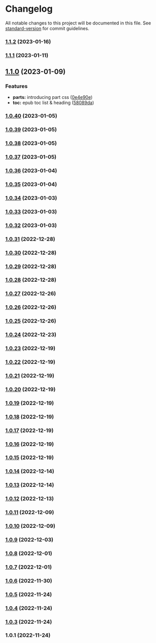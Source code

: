 # Changelog

All notable changes to this project will be documented in this file. See [standard-version](https://github.com/conventional-changelog/standard-version) for commit guidelines.

### [1.1.2](https://github.com/Paladin-Analytics/css-generator/compare/v1.1.1...v1.1.2) (2023-01-16)

### [1.1.1](https://github.com/Paladin-Analytics/css-generator/compare/v1.1.0...v1.1.1) (2023-01-11)

## [1.1.0](https://github.com/Paladin-Analytics/css-generator/compare/v1.0.40...v1.1.0) (2023-01-09)


### Features

* **parts:** introducing part css ([0e4e90e](https://github.com/Paladin-Analytics/css-generator/commit/0e4e90e4e41f75a6aba14a02e753c50ac9a4eae8))
* **toc:** epub toc list & heading ([58089da](https://github.com/Paladin-Analytics/css-generator/commit/58089daa1f8b152b2c0a0f0ab4e4b535a5799ea7))

### [1.0.40](https://github.com/Paladin-Analytics/css-generator/compare/v1.0.39...v1.0.40) (2023-01-05)

### [1.0.39](https://github.com/Paladin-Analytics/css-generator/compare/v1.0.38...v1.0.39) (2023-01-05)

### [1.0.38](https://github.com/Paladin-Analytics/css-generator/compare/v1.0.37...v1.0.38) (2023-01-05)

### [1.0.37](https://github.com/Paladin-Analytics/css-generator/compare/v1.0.36...v1.0.37) (2023-01-05)

### [1.0.36](https://github.com/Paladin-Analytics/css-generator/compare/v1.0.35...v1.0.36) (2023-01-04)

### [1.0.35](https://github.com/Paladin-Analytics/css-generator/compare/v1.0.34...v1.0.35) (2023-01-04)

### [1.0.34](https://github.com/Paladin-Analytics/css-generator/compare/v1.0.33...v1.0.34) (2023-01-03)

### [1.0.33](https://github.com/Paladin-Analytics/css-generator/compare/v1.0.32...v1.0.33) (2023-01-03)

### [1.0.32](https://github.com/Paladin-Analytics/css-generator/compare/v1.0.31...v1.0.32) (2023-01-03)

### [1.0.31](https://github.com/Paladin-Analytics/css-generator/compare/v1.0.30...v1.0.31) (2022-12-28)

### [1.0.30](https://github.com/Paladin-Analytics/css-generator/compare/v1.0.29...v1.0.30) (2022-12-28)

### [1.0.29](https://github.com/Paladin-Analytics/css-generator/compare/v1.0.28...v1.0.29) (2022-12-28)

### [1.0.28](https://github.com/Paladin-Analytics/css-generator/compare/v1.0.27...v1.0.28) (2022-12-28)

### [1.0.27](https://github.com/Paladin-Analytics/css-generator/compare/v1.0.26...v1.0.27) (2022-12-26)

### [1.0.26](https://github.com/Paladin-Analytics/css-generator/compare/v1.0.25...v1.0.26) (2022-12-26)

### [1.0.25](https://github.com/Paladin-Analytics/css-generator/compare/v1.0.24...v1.0.25) (2022-12-26)

### [1.0.24](https://github.com/Paladin-Analytics/css-generator/compare/v1.0.23...v1.0.24) (2022-12-23)

### [1.0.23](https://github.com/Paladin-Analytics/css-generator/compare/v1.0.22...v1.0.23) (2022-12-19)

### [1.0.22](https://github.com/Paladin-Analytics/css-generator/compare/v1.0.21...v1.0.22) (2022-12-19)

### [1.0.21](https://github.com/Paladin-Analytics/css-generator/compare/v1.0.20...v1.0.21) (2022-12-19)

### [1.0.20](https://github.com/Paladin-Analytics/css-generator/compare/v1.0.19...v1.0.20) (2022-12-19)

### [1.0.19](https://github.com/Paladin-Analytics/css-generator/compare/v1.0.18...v1.0.19) (2022-12-19)

### [1.0.18](https://github.com/Paladin-Analytics/css-generator/compare/v1.0.17...v1.0.18) (2022-12-19)

### [1.0.17](https://github.com/Paladin-Analytics/css-generator/compare/v1.0.16...v1.0.17) (2022-12-19)

### [1.0.16](https://github.com/Paladin-Analytics/css-generator/compare/v1.0.15...v1.0.16) (2022-12-19)

### [1.0.15](https://github.com/Paladin-Analytics/css-generator/compare/v1.0.14...v1.0.15) (2022-12-19)

### [1.0.14](https://github.com/Paladin-Analytics/css-generator/compare/v1.0.13...v1.0.14) (2022-12-14)

### [1.0.13](https://github.com/Paladin-Analytics/css-generator/compare/v1.0.12...v1.0.13) (2022-12-14)

### [1.0.12](https://github.com/Paladin-Analytics/css-generator/compare/v1.0.11...v1.0.12) (2022-12-13)

### [1.0.11](https://github.com/Paladin-Analytics/css-generator/compare/v1.0.10...v1.0.11) (2022-12-09)

### [1.0.10](https://github.com/Paladin-Analytics/css-generator/compare/v1.0.9...v1.0.10) (2022-12-09)

### [1.0.9](https://github.com/Paladin-Analytics/css-generator/compare/v1.0.8...v1.0.9) (2022-12-03)

### [1.0.8](https://github.com/Paladin-Analytics/css-generator/compare/v1.0.7...v1.0.8) (2022-12-01)

### [1.0.7](https://github.com/Paladin-Analytics/css-generator/compare/v1.0.6...v1.0.7) (2022-12-01)

### [1.0.6](https://github.com/Paladin-Analytics/css-generator/compare/v1.0.5...v1.0.6) (2022-11-30)

### [1.0.5](https://github.com/Paladin-Analytics/css-generator/compare/v1.0.4...v1.0.5) (2022-11-24)

### [1.0.4](https://github.com/Paladin-Analytics/css-generator/compare/v1.0.3...v1.0.4) (2022-11-24)

### [1.0.3](https://github.com/Paladin-Analytics/css-generator/compare/v1.0.1...v1.0.3) (2022-11-24)

### 1.0.1 (2022-11-24)
